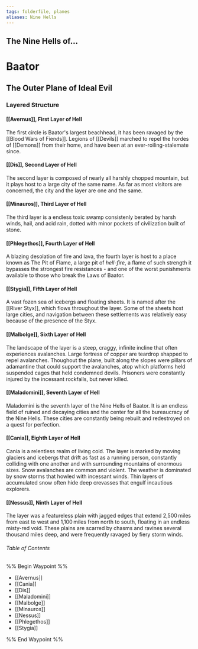 ```yaml
---
tags: folderfile, planes
aliases: Nine Hells
---
```

## The Nine Hells of...
# Baator
## The Outer Plane of Ideal Evil
### Layered Structure
#### [[Avernus]], First Layer of Hell
The first circle is Baator's largest beachhead, it has been ravaged by the [[Blood Wars of Fiends]]. Legions of [[Devils]] marched to repel the hordes of [[Demons]] from their home, and have been at an ever-roiling-stalemate since.

#### [[Dis]], Second Layer of Hell
The second layer is composed of nearly all harshly chopped mountain, but it plays host to a large city of the same name. As far as most visitors are concerned, the city and the layer are one and the same.

#### [[Minauros]], Third Layer of Hell
The third layer is a endless toxic swamp consistenly berated by harsh winds, hail, and acid rain, dotted with minor pockets of civilization built of stone.

#### [[Phlegethos]], Fourth Layer of Hell
A blazing desolation of fire and lava, the fourth layer is host to a place known as The Pit of Flame, a large pit of *hell-fire*, a flame of such strength it bypasses the strongest fire resistances - and one of the worst punishments available to those who break the Laws of Baator.

#### [[Stygia]], Fifth Layer of Hell
A vast fozen sea of icebergs and floating sheets. It is named after the [[River Styx]], which flows throughout the layer. Some of the sheets host large cities, and navigation between these settlements was relatively easy because of the presence of the Styx.

#### [[Malbolge]], Sixth Layer of Hell
The landscape of the layer is a steep, craggy, infinite incline that often experiences avalanches. Large fortress of copper are teardrop shapped to repel avalanches. Thoughout the plane, built along the slopes were pillars of adamantine that could support the avalanches, atop which platforms held suspended cages that held condemned devils. Prisoners were constantly injured by the incessant rockfalls, but never killed.

#### [[Maladomini]], Seventh Layer of Hell
Maladomini is the seventh layer of the Nine Hells of Baator. It is an endless field of ruined and decaying cities and the center for all the bureaucracy of the Nine Hells. These cities are constantly being rebuilt and redestroyed on a quest for perfection.

#### [[Cania]], Eighth Layer of Hell
Cania is a relentless realm of living cold. The layer is marked by moving glaciers and icebergs that drift as fast as a running person, constantly colliding with one another and with surrounding mountains of enormous sizes. Snow avalanches are common and violent. The weather is dominated by snow storms that howled with incessant winds. Thin layers of accumulated snow often hide deep crevasses that engulf incautious explorers.

#### [[Nessus]], Ninth Layer of Hell
The layer was a featureless plain with jagged edges that extend 2,500 miles from east to west and 1,100 miles from north to south, floating in an endless misty-red void. These plains are scarred by chasms and ravines several thousand miles deep, and were frequently ravaged by fiery storm winds.



###### Table of Contents
%% Begin Waypoint %%
- [[Avernus]]
- [[Cania]]
- [[Dis]]
- [[Maladomini]]
- [[Malbolge]]
- [[Minauros]]
- [[Nessus]]
- [[Phlegethos]]
- [[Stygia]]

%% End Waypoint %%

